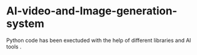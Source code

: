 # AI-video-and-Image-generation-system

Python code has been exectuded with the help of different libraries and AI tools .
